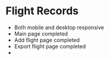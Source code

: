 # Flight Records
- Both mobile and desktop responsive
- Main page completed
- Add flight page completed
- Export flight page completed
-